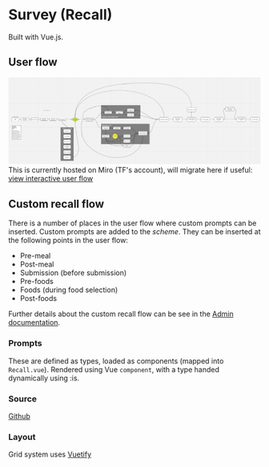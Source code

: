 # Survey (Recall)

Built with Vue.js.

## User flow

![User Flow](../assets/img/i24-recall-user-flow.png)
This is currently hosted on Miro (TF's account), will migrate here if useful: [view interactive user flow](https://miro.com/app/board/o9J_kpEZdcc=/)

## Custom recall flow

There is a number of places in the user flow where custom prompts can be inserted. Custom prompts are added to the _scheme_. They can be inserted at the following points in the user flow:

- Pre-meal
- Post-meal
- Submission (before submission)
- Pre-foods
- Foods (during food selection)
- Post-foods

Further details about the custom recall flow can be see in the [Admin documentation](../admin/#custom-recall-prompts).

### Prompts

These are defined as types, loaded as components (mapped into `Recall.vue`). Rendered using Vue `component`, with a type handed dynamically using :is.

### Source

[Github](https://github.com/intake24/intake24/tree/main/apps/survey)

### Layout

Grid system uses [Vuetify](https://dev.vuetifyjs.com)
